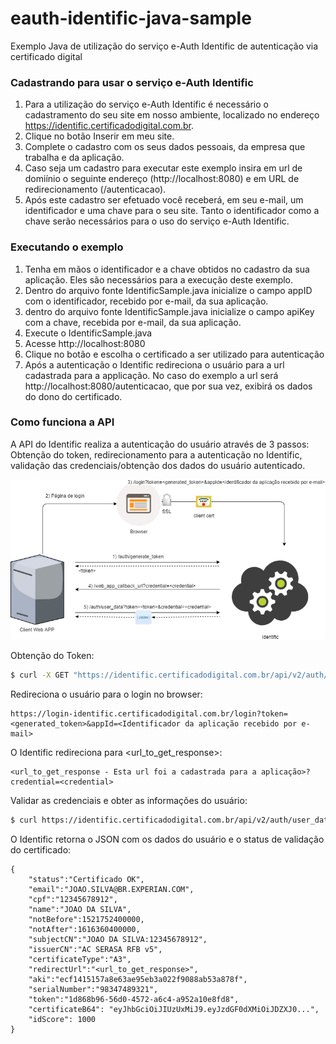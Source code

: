 # eauth-identific-java-sample
Exemplo Java de utilização do serviço e-Auth Identific de autenticação via certificado digital

### Cadastrando para usar o serviço e-Auth Identific ###
 
1. Para a utilização do serviço e-Auth Identific é necessário o cadastramento do seu site em nosso ambiente, localizado no endereço https://identific.certificadodigital.com.br.
1. Clique no botão Inserir em meu site.
1. Complete o cadastro com os seus dados pessoais, da empresa que trabalha e da aplicação. 
1. Caso seja um cadastro para executar este exemplo insira em url de domiínio o seguinte endereço (http://localhost:8080) e em URL de redirecionamento (/autenticacao). 
1. Após este cadastro ser efetuado você receberá, em seu e-mail, um identificador e uma chave para o seu site. Tanto o identificador como a chave serão necessários para o uso do serviço e-Auth Identific. 

### Executando o exemplo ###

1. Tenha em mãos o identificador e a chave obtidos no cadastro da sua aplicação. Eles são necessários para a execução deste exemplo.   
1. Dentro do arquivo fonte IdentificSample.java inicialize o campo appID com o identificador, recebido por e-mail,
da sua aplicação.
1. dentro do arquivo fonte IdentificSample.java inicialize o campo apiKey com a chave, recebida por e-mail,
da sua aplicação.
1. Execute o IdentificSample.java
1. Acesse http://localhost:8080
1. Clique no botão e escolha o certificado a ser utilizado para autenticação
1. Após a autenticação o Identific redireciona o usuário para a url cadastrada para a applicação. No caso do exemplo a url será http://localhost:8080/autenticacao, que por sua vez, exibirá os dados do dono do certificado.

### Como funciona a API ###

A API do Identific realiza a autenticação do usuário através de 3 passos: Obtenção do token, redirecionamento para a autenticação no Identific, validação das credenciais/obtenção dos dados do usuário autenticado.

![alt text](docs/identific_api_flow.png)

Obtenção do Token:

```sh
$ curl -X GET "https://identific.certificadodigital.com.br/api/v2/auth/generate_token" -H "Authorization: Bearer <Chave recebida por e-mail>"

```

Redireciona o usuário para o login no browser:

```
https://login-identific.certificadodigital.com.br/login?token=<generated_token>&appId=<Identificador da aplicação recebido por e-mail>
```

O Identific redireciona para <url_to_get_response>:

```
<url_to_get_response - Esta url foi a cadastrada para a aplicação>?credential=<credential>

```

Validar as credenciais e obter as informações do usuário:

```sh
$ curl https://identific.certificadodigital.com.br/api/v2/auth/user_data -d token=<token> -d credential=<credential> -H "Authorization: Bearer <Chave recebida por e-mail>" 
```

O Identific retorna o JSON com os dados do usuário e o status de validação do certificado:

```
{
	"status":"Certificado OK",
	"email":"JOAO.SILVA@BR.EXPERIAN.COM",
	"cpf":"12345678912",
	"name":"JOAO DA SILVA",
	"notBefore":1521752400000,
	"notAfter":1616360400000,
	"subjectCN":"JOAO DA SILVA:12345678912",
	"issuerCN":"AC SERASA RFB v5",
	"certificateType":"A3",
	"redirectUrl":"<url_to_get_response>",
	"aki":"ecf1415157a8e63ae95eb3a022f9088ab53a878f",
	"serialNumber":"98347489321",
	"token":"1d868b96-56d0-4572-a6c4-a952a10e8fd8",
	"certificateB64": "eyJhbGciOiJIUzUxMiJ9.eyJzdGF0dXMiOiJDZXJ0...",
	"idScore": 1000
}
```
